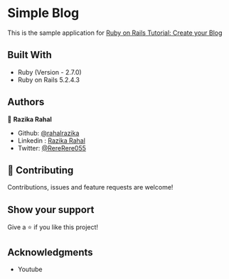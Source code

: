 # Simple Blog 

This is the sample application for [Ruby on Rails Tutorial: Create your Blog](https://www.youtube.com/watch?v=pPy0GQJLZUM)



## Built With

- Ruby (Version - 2.7.0)
- Ruby on Rails 5.2.4.3


## Authors

👤 **Razika Rahal**

- Github: [@rahalrazika](https://github.com/rahalrazika)
- Linkedin : [Razika Rahal](https://www.linkedin.com/in/razika-rahal-85539bbb/)
- Twitter: [@RereRere055](https://twitter.com/RereRere055)


## 🤝 Contributing

Contributions, issues and feature requests are welcome!

## Show your support

Give a ⭐️ if you like this project!

## Acknowledgments

- Youtube 
